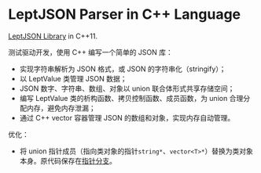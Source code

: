 # LeptJSON Parser in C++ Language

[LeptJSON Library](https://github.com/miloyip/json-tutorial) in C++11.

测试驱动开发，使用 C++ 编写一个简单的 JSON 库：
- 实现字符串解析为 JSON 格式，或 JSON 的字符串化（stringify）；
- 以 LeptValue 类管理 JSON 数据；
- JSON 数字、字符串、数组、对象以 union 联合体形式共享存储空间；
- 编写 LeptValue 类的析构函数、拷贝控制函数、成员函数，为 union 合理分配内存，避免内存泄漏；
- 通过 C++ vector 容器管理 JSON 的数组和对象，实现内存自动管理。

优化：
- 将 union 指针成员（指向类对象的指针`string*`、`vector<T>*`）替换为类对象本身。原代码保存在[指针分支](https://github.com/Beau-xu/LeptJSON-in-CPP/tree/class-pointer-in-union)。
